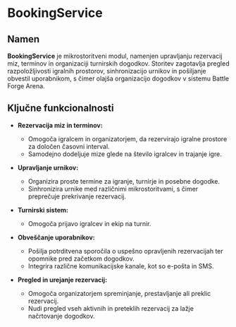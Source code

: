 # BookingService

## Namen

**BookingService** je mikrostoritveni modul, namenjen upravljanju rezervacij miz, terminov in organizaciji turnirskih dogodkov. Storitev zagotavlja pregled razpoložljivosti igralnih prostorov, sinhronizacijo urnikov in pošiljanje obvestil uporabnikom, s čimer olajša organizacijo dogodkov v sistemu Battle Forge Arena.

## Ključne funkcionalnosti

- **Rezervacija miz in terminov:**  
  - Omogoča igralcem in organizatorjem, da rezervirajo igralne prostore za določen časovni interval.  
  - Samodejno dodeljuje mize glede na število igralcev in trajanje igre.

- **Upravljanje urnikov:**  
  - Organizira proste termine za igranje, turnirje in posebne dogodke.  
  - Sinhronizira urnike med različnimi mikrostoritvami, s čimer preprečuje prekrivanje rezervacij.

- **Turnirski sistem:**  
  - Omogoča prijavo igralcev in ekip na turnir.  

- **Obveščanje uporabnikov:**  
  - Pošilja potrditvena sporočila o uspešno opravljenih rezervacijah ter opomnike pred začetkom dogodkov.  
  - Integrira različne komunikacijske kanale, kot so e-pošta in SMS.

- **Pregled in urejanje rezervacij:**  
  - Omogoča organizatorjem spreminjanje, prestavljanje ali preklic rezervacij.  
  - Nudi pregled vseh aktivnih in preteklih rezervacij za lažje načrtovanje dogodkov.